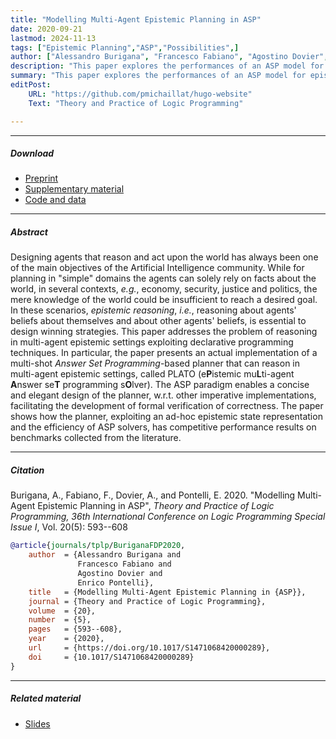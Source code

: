 ```yaml
---
title: "Modelling Multi-Agent Epistemic Planning in ASP"
date: 2020-09-21
lastmod: 2024-11-13
tags: ["Epistemic Planning","ASP","Possibilities",]
author: ["Alessandro Burigana", "Francesco Fabiano", "Agostino Dovier", "Enrico Pontelli"]
description: "This paper explores the performances of an ASP model for epistemic planning called PLATO. ICLP, TPLP 2020." 
summary: "This paper explores the performances of an ASP model for epistemic planning called PLATO. The ASP paradigm provides a concise and elegant design of the planner, wrt. other imperative implementations, facilitating the development of formal verification of correctness. The paper shows that the planner has competitive performance results on benchmarks collected from the literature." 
editPost:
    URL: "https://github.com/pmichaillat/hugo-website"
    Text: "Theory and Practice of Logic Programming"

---
```


---

##### Download

+ [Preprint](https://arxiv.org/abs/2008.03007)
+ [Supplementary material](supplementary.pdf)
+ [Code and data](https://github.com/a-burigana/PLATO)

---

##### Abstract

Designing agents that reason and act upon the world has always been one of the main objectives of the Artificial Intelligence community. While for planning in "simple" domains the agents can solely rely on facts about the world, in several contexts, *e.g.*, economy, security, justice and politics, the mere knowledge of the world could be insufficient to reach a desired goal. In these scenarios, *epistemic reasoning*, *i.e.*, reasoning about agents' beliefs about themselves and about other agents' beliefs, is essential to design winning strategies. This paper addresses the problem of reasoning in multi-agent epistemic settings exploiting declarative programming techniques. In particular, the paper presents an actual implementation of a multi-shot *Answer Set Programming*-based planner that can reason in multi-agent epistemic settings, called PLATO (e**P**istemic mu**L**ti-agent **A**nswer se**T** programming s**O**lver). The ASP paradigm enables a concise and elegant design of the planner, w.r.t. other imperative implementations, facilitating the development of formal verification of correctness. The paper shows how the planner, exploiting an ad-hoc epistemic state representation and the efficiency of ASP solvers, has competitive performance results on benchmarks collected from the literature.

---

##### Citation

Burigana, A., Fabiano, F., Dovier, A., and Pontelli, E. 2020. "Modelling Multi-Agent Epistemic Planning in ASP", *Theory and Practice of Logic Programming, 36th International Conference on Logic Programming Special Issue I*, Vol. 20(5): 593--608

```BibTeX
@article{journals/tplp/BuriganaFDP2020,
    author  = {Alessandro Burigana and
               Francesco Fabiano and
               Agostino Dovier and
               Enrico Pontelli},
    title   = {Modelling Multi-Agent Epistemic Planning in {ASP}},
    journal = {Theory and Practice of Logic Programming},
    volume  = {20},
    number  = {5},
    pages   = {593--608},
    year    = {2020},
    url     = {https://doi.org/10.1017/S1471068420000289},
    doi     = {10.1017/S1471068420000289}
}
```

---

##### Related material

+ [Slides](slides.pdf)
